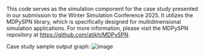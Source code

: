 This code serves as the simulation component for the case study presented in our submission to the Winter Simulation Conference 2025. It utilizes the MDPySPN library, which is specifically designed for multidimensional simulation applications.
For more information, please visit the MDPySPN repository at https://github.com/atikh/MDPySPN.

Case study sample output graph:
![image](https://github.com/user-attachments/assets/f0b8f671-c5dd-4753-89c3-6647b946a788)


